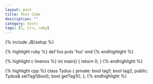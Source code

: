 ```yaml
---
layout: post
title: Test Code
description: ""
category: tests
tags: [C, C++, ruby]
---
```

{% include JB/setup %}

{% highlight ruby %}
def foo
  puts 'foo'
end
{% endhighlight %}

{% highlight c linenos %}
int main()
{
  return 0;
}
{% endhighlight %}

{% highlight cpp %}
class Tydus {
private:
  bool tag1;
  bool tag2;
public:
  Tydus& setTag1(bool);
  bool getTag1();
};
{% endhighlight %}
